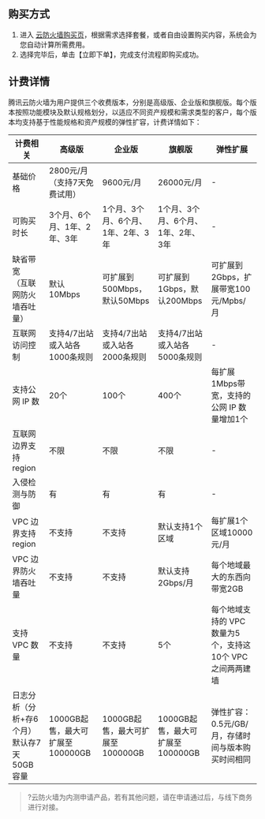 
## 购买方式
1. 进入 [云防火墙购买页](https://buy.cloud.tencent.com/cfw)，根据需求选择套餐，或者自由设置购买内容，系统会为您自动计算所需费用。
2. 选择完毕后，单击【立即下单】，完成支付流程即购买成功。

## 计费详情
腾讯云防火墙为用户提供三个收费版本，分别是高级版、企业版和旗舰版。每个版本按照功能模块及默认规格划分，以适应不同资产规模和需求类型的客户，每个版本均支持基于性能规格和资产规模的弹性扩容，计费详情如下：


|计费相关| 高级版 | 企业版 | 旗舰版 |弹性扩展|
|--|---------|---------|---------|---|
| 基础价格 | 2800元/月<br>（支持7天免费试用） | 9600元/月 |26000元/月|-|
|可购买时长|	3个月、6个月、1年、2年、3年	|1个月、3个月、6个月、1年、2年、3年|	1个月、3个月、6个月、1年、2年、3年|-|
缺省带宽<br>（互联网防火墙吞吐量）|	默认10Mbps|可扩展到500Mbps，默认50Mbps|可扩展到1Gbps，默认200Mbps|可扩展到2Gbps，扩展带宽100元/Mpbs/月|
互联网访问控制	|支持4/7出站或入站各1000条规则	|支持4/7出站或入站各2000条规则	|支持4/7出站或入站各5000条规则|-|
支持公网 IP 数	|20个|	100个	|400个	|每扩展1Mbps带宽，支持的公网 IP 数量增加1个|
互联网边界支持 region|	不限	|不限|	不限	|-|
入侵检测与防御|	有|	有	|有|	-|
VPC 边界支持 region	|不支持|	不支持|	默认支持1个区域|	每扩展1个区域10000元/月
VPC 边界防火墙吞吐量	|不支持|	不支持|	默认支持2Gbps/月|	每个地域最大的东西向带宽2GB
支持 VPC 数量	|不支持|	不支持|	5个	|每个地域支持的 VPC 数量为5个，支持这10个 VPC 之间两两建墙|
日志分析（分析+存6个月）默认存7天50GB容量	|1000GB起售，最大可扩展至100000GB|	1000GB起售，最大可扩展至100000GB	|1000GB起售，最大可扩展至100000GB|	弹性扩容：0.5元/GB/月，存储时间与版本购买时间相同|

>?云防火墙为内测申请产品，若有其他问题，请在申请通过后，与线下商务进行对接。
